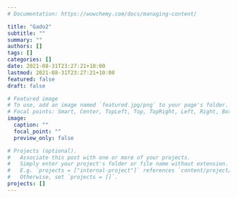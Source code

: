 ```yaml
---
# Documentation: https://wowchemy.com/docs/managing-content/

title: "Gado2"
subtitle: ""
summary: ""
authors: []
tags: []
categories: []
date: 2021-08-31T23:27:21+10:00
lastmod: 2021-08-31T23:27:21+10:00
featured: false
draft: false

# Featured image
# To use, add an image named `featured.jpg/png` to your page's folder.
# Focal points: Smart, Center, TopLeft, Top, TopRight, Left, Right, BottomLeft, Bottom, BottomRight.
image:
  caption: ""
  focal_point: ""
  preview_only: false

# Projects (optional).
#   Associate this post with one or more of your projects.
#   Simply enter your project's folder or file name without extension.
#   E.g. `projects = ["internal-project"]` references `content/project/deep-learning/index.md`.
#   Otherwise, set `projects = []`.
projects: []
---
```

